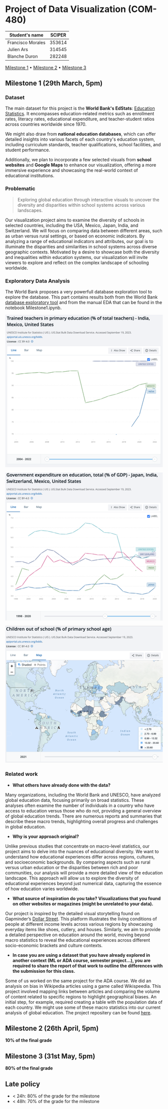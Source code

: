 # Project of Data Visualization (COM-480)

| Student's name | SCIPER |
| -------------- | ------ |
| Francisco Morales| 353614 |
| Julien Ars | 314545 |
| Blanche Duron | 282248 |

[Milestone 1](#milestone-1) • [Milestone 2](#milestone-2) • [Milestone 3](#milestone-3)

## Milestone 1 (29th March, 5pm)

### Dataset
The main dataset for this project is the **World Bank's EdStats**: [Education Statistics](https://datacatalog.worldbank.org/search/dataset/0038480/education-statistics). It encompasses education-related metrics such as enrollment rates, literacy rates, educational expenditure, and teacher-student ratios across countries worldwide since 1970.

We might also draw from **national education databases**, which can offer detailed insights into various facets of each country's education system, including curriculum standards, teacher qualifications, school facilities, and student performance.

Additionally, we plan to incorporate a few selected visuals from **school websites** and **Google Maps** to enhance our visualization, offering a more immersive experience and showcasing the real-world context of educational institutions.

### Problematic

> Exploring global education through interactive visuals to uncover the diversity and disparities within school systems across various landscapes.

Our visualization project aims to examine the diversity of schools in selected countries, including the USA, Mexico, Japan, India, and Switzerland. We will focus on comparing data between different areas, such as urban versus rural settings, or based on economic indicators. By analyzing a range of educational indicators and attributes, our goal is to illuminate the disparities and similarities in school systems across diverse geographic contexts. Motivated by a desire to showcase both the diversity and inequalities within education systems, our visualization will invite viewers to explore and reflect on the complex landscape of schooling worldwide.

### Exploratory Data Analysis

The World Bank proposes a very powerfull database exploration tool to explore the database.
This part contains results both from the World Bank [database exploratory tool](https://data.worldbank.org/topic/education?year=2021) and from the manual EDA that can be found in the notebook Milestone1.ipynb. 

![](img1.png)

![](img2.png)

![](img3.png)

### Related work

- **What others have already done with the data?**

Many organizations, including the World Bank and UNESCO, have analyzed global education data, focusing primarily on broad statistics. These analyses often examine the number of individuals in a country who have access to education versus those who do not, providing a general overview of global education trends. There are numerous reports and summaries that describe these macro trends, highlighting overall progress and challenges in global education.

- **Why is your approach original?**

Unlike previous studies that concentrate on macro-level statistics, our project aims to delve into the nuances of educational diversity. We want to understand how educational experiences differ across regions, cultures, and socioeconomic backgrounds. By comparing aspects such as rural versus urban education or the disparities between rich and poor communities, our analysis will provide a more detailed view of the education landscape. This approach will allow us to explore the diversity of educational experiences beyond just numerical data, capturing the essence of how education varies worldwide.

- **What source of inspiration do you take? Visualizations that you found on other websites or magazines (might be unrelated to your data).**

Our project is inspired by the detailed visual storytelling found on Gapminder’s [Dollar Street](https://www.gapminder.org/dollar-street). This platform illustrates the living conditions of people at different income levels across various regions by showcasing everyday items like shoes, cutlery, and houses. Similarly, we aim to provide a detailed perspective on education around the world, moving beyond macro statistics to reveal the educational experiences across different socio-economic brackets and culture contexts.

- **In case you are using a dataset that you have already explored in another context (ML or ADA course, semester project...), you are required to share the report of that work to outline the differences with the submission for this class.**

Some of us worked on the same project for the ADA course. We did an analysis on bias in Wikipedia articles using a game called Wikispeedia. This project involved mapping links between articles and comparing the volume of content related to specific regions to highlight geographical biases. An initial step, for example, required creating a table with the population data of each country. We might use some of these macro statistics into our current analysis of global education. The project repositery can be found [here](https://github.com/epfl-ada/ada-2023-project-jellyfish401.git).

## Milestone 2 (26th April, 5pm)

**10% of the final grade**


## Milestone 3 (31st May, 5pm)

**80% of the final grade**


## Late policy

- < 24h: 80% of the grade for the milestone
- < 48h: 70% of the grade for the milestone

